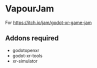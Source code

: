 # VapourJam

For https://itch.io/jam/godot-xr-game-jam

## Addons required

* godotopenxr
* godot-xr-tools
* xr-simulator
